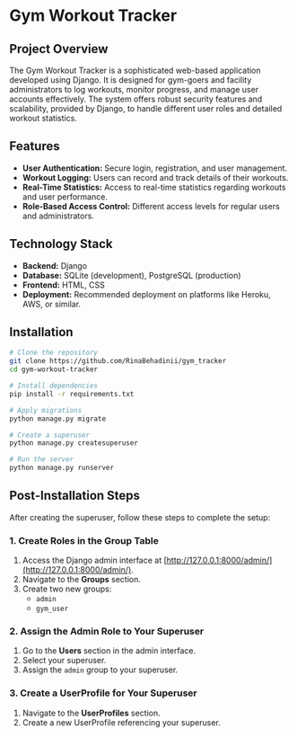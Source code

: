 # Gym Workout Tracker

## Project Overview

The Gym Workout Tracker is a sophisticated web-based application developed using Django. It is designed for gym-goers and facility administrators to log workouts, monitor progress, and manage user accounts effectively. The system offers robust security features and scalability, provided by Django, to handle different user roles and detailed workout statistics.

## Features

- **User Authentication:** Secure login, registration, and user management.
- **Workout Logging:** Users can record and track details of their workouts.
- **Real-Time Statistics:** Access to real-time statistics regarding workouts and user performance.
- **Role-Based Access Control:** Different access levels for regular users and administrators.

## Technology Stack

- **Backend:** Django
- **Database:** SQLite (development), PostgreSQL (production)
- **Frontend:** HTML, CSS
- **Deployment:** Recommended deployment on platforms like Heroku, AWS, or similar.

## Installation

```bash
# Clone the repository
git clone https://github.com/RinaBehadinii/gym_tracker
cd gym-workout-tracker

# Install dependencies
pip install -r requirements.txt

# Apply migrations
python manage.py migrate

# Create a superuser
python manage.py createsuperuser

# Run the server
python manage.py runserver

```
## Post-Installation Steps

After creating the superuser, follow these steps to complete the setup:

### 1. Create Roles in the Group Table

1. Access the Django admin interface at [http://127.0.0.1:8000/admin/](http://127.0.0.1:8000/admin/).
2. Navigate to the **Groups** section.
3. Create two new groups:
   - `admin`
   - `gym_user`

### 2. Assign the Admin Role to Your Superuser

1. Go to the **Users** section in the admin interface.
2. Select your superuser.
3. Assign the `admin` group to your superuser.

### 3. Create a UserProfile for Your Superuser

1. Navigate to the **UserProfiles** section.
2. Create a new UserProfile referencing your superuser.